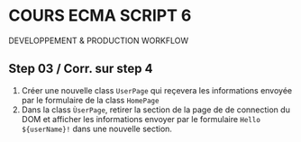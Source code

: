 <!--
@Author: Nicolas Fazio <webmaster-fazio>
@Date:   01-09-2016
@Email:  contact@nicolasfazio.ch
@Last modified by:   webmaster-fazio
@Last modified time: 02-09-2016
-->

# COURS ECMA SCRIPT 6
  DEVELOPPEMENT &amp; PRODUCTION WORKFLOW

## Step 03 / Corr. sur step 4
  1. Créer une nouvelle class `UserPage` qui reçevera les informations envoyée par le formulaire de la class `HomePage`
  2. Dans la class `ÙserPage`, retirer la section de la page de de connection du DOM et afficher les informations envoyer par le formulaire `Hello ${userName}!` dans une nouvelle section.
